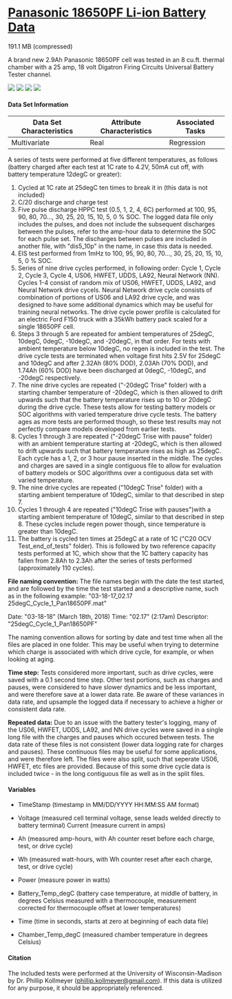 # [Panasonic 18650PF Li-ion Battery Data](https://data.mendeley.com/datasets/wykht8y7tg/1#folder-df7a873b-ae5f-4a63-ab5c-8f9792b59429)

191.1 MB (compressed)

A brand new 2.9Ah Panasonic 18650PF cell was tested in an 8 cu.ft. thermal chamber with a 25 amp, 18 volt Digatron Firing Circuits Universal Battery Tester channel.

 ![](https://img.shields.io/badge/sector-battery-ff69b4.svg)  ![](https://img.shields.io/badge/labeled-no-red.svg)  ![](https://img.shields.io/badge/time--series-yes-blue.svg)  ![](<https://img.shields.io/badge/simulation-no-red.svg>)

#### Data Set Information

| Data Set Characteristics | Attribute Characteristics | Associated Tasks |
| ------------------------ | ------------------------- | ---------------- |
| Multivariate             | Real                      | Regression       |

A series of tests were performed at five different temperatures, as follows (battery charged after each test at 1C rate to 4.2V, 50mA cut off, with battery temperature 12degC or greater):

1. Cycled at 1C rate at 25degC ten times to break it in (this data is not included)
2. C/20 discharge and charge test
3. Five pulse discharge HPPC test (0.5, 1, 2, 4, 6C) performed at 100, 95, 90, 80, 70..., 30, 25, 20, 15, 10, 5, 0 % SOC.  The logged data file only includes the pulses, and does not include the subsequent discharges between the pulses, refer to the amp-hour data to determine the SOC for each pulse set.  The discharges between pulses are included in another file, with "dis5_10p" in the name, in case this data is needed.
4. EIS test performed from 1mHz to 100, 95, 90, 80, 70..., 30, 25, 20, 15, 10, 5, 0 % SOC.
5. Series of nine drive cycles performed, in following order: Cycle 1, Cycle 2, Cycle 3, Cycle 4, US06, HWFET, UDDS, LA92, Neural Network (NN).  Cycles 1-4 consist of random mix of US06, HWFET, UDDS, LA92, and Neural Network drive cycels.  Neural Network drive cycle consists of combination of portions of US06 and LA92 drive cycle, and was designed to have some additional dynamics which may be useful for training neural networks.  The drive cycle power profile is calculated for an electric Ford F150 truck with a 35kWh battery pack scaled for a single 18650PF cell.
6. Steps 3 through 5 are repeated for ambient temperatures of 25degC, 10degC, 0degC, -10degC, and -20degC, in that order. For tests with ambient temperature below 10degC, no regen is included in the test.  The drive cycle tests are terminated when voltage first hits 2.5V for 25degC and 10degC and after 2.32Ah (80% DOD), 2.03Ah (70% DOD), and 1.74Ah (60% DOD) have been discharged at 0degC, -10degC, and -20degC respectively.
7. The nine drive cycles are repeated ("-20degC Trise" folder) with a starting chamber temperature of -20degC, which is then allowed to drift upwards such that the battery temperature rises up to 10 or 20degC during the drive cycle.  These tests allow for testing battery models or SOC algorithms with varied temperature drive cycle tests.  The battery ages as more tests are performed though, so these test results may not perfectly compare models developed from earlier tests.
8. Cycles 1 through 3 are repeated ("-20degC Trise with pause" folder) with an ambient temperature starting at -20degC, which is then allowed to drift upwards such that battery temperature rises as high as 25degC.  Each cycle has a 1, 2, or 3 hour pause inserted in the middle.  The cycles and charges are saved in a single contiguous file to allow for evaluation of battery models or SOC algorithms over a contiguous data set with varied temperature.
9. The nine drive cycles are repeated ("10degC Trise" folder) with a starting ambient temperature of 10degC, similar to that described in step 7.
10. Cycles 1 through 4 are repeated ("10degC Trise with pauses")with a starting ambient temperature of 10degC, similar to that described in step 8.  These cycles include regen power though, since temperature is greater than 10degC.
11. The battery is cycled ten times at 25degC at a rate of 1C ("C20 OCV Test_end_of_tests" folder).  This is followed by two reference capacity tests performed at 1C, which show that the 1C battery capacity has fallen from 2.8Ah to 2.3Ah after the series of tests performed (approximately 110 cycles).

**File naming convention:**
The file names begin with the date the test started, and are followed by the time the test started and a descriptive name, such as in the following example:
"03-18-17_02.17 25degC_Cycle_1_Pan18650PF.mat"

Date: "03-18-18" (March 18th, 2018)
Time: "02.17" (2:17am)
Descriptor: "25degC_Cycle_1_Pan18650PF"

The naming convention allows for sorting by date and test time when all the files are placed in one folder.  This may be useful when trying to determine which charge is associated with which drive cycle, for example, or when looking at aging.

**Time step:**
Tests considered more important, such as drive cycles, were saved with a 0.1 second time step.  Other test portions, such as charges and pauses, were considered to have slower dynamics and be less important, and were therefore save at a lower data rate.  Be aware of these variances in data rate, and upsample the logged data if necessary to achieve a higher or consistent data rate.

**Repeated data:**
Due to an issue with the battery tester's logging, many of the US06, HWFET, UDDS, LA92, and NN drive cycles were saved in a single long file with the charges and pauses which occured between tests.  The data rate of these files is not consistent (lower data logging rate for charges and pauses).  These continuous files may be useful for some applications, and were therefore left.  The files were also split, such that seperate US06, HWFET, etc files are provided.  Because of this some drive cycle data is included twice - in the long contiguous file as well as in the split files.

#### Variables

- TimeStamp (timestamp in MM/DD/YYYY HH:MM:SS AM format)
- Voltage (measured cell terminal voltage, sense leads welded directly to battery terminal)
  Current (measure current in amps)

- Ah (measured amp-hours, with Ah counter reset before each charge, test, or drive cycle)

- Wh (measured watt-hours, with Wh counter reset after each charge, test, or drive cycle)
- Power (measure power in watts)
- Battery_Temp_degC (battery case temperature, at middle of battery, in degrees Celsius measured with a thermocouple, measurement corrected for thermocouple offset at lower temperatures)
- Time (time in seconds, starts at zero at beginning of each data file)
- Chamber_Temp_degC (measured chamber temperature in degrees Celsius)

#### Citation

The included tests were performed at the University of Wisconsin-Madison by Dr. Phillip Kollmeyer (phillip.kollmeyer@gmail.com).  If this data is utilized for any purpose, it should be appropriately referenced.